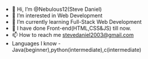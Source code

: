 - 👋 Hi, I’m @Nebulous12(Steve Daniel)
- 👀 I’m interested in Web Development
- 🌱 I’m currently learning Full-Stack Web Development
- 💞️ I have done Front-end(HTML,CSS&JS) till now.
- 📫 How to reach me stevedaniel2003@gmail.com
- Languages I know - Java(beginner),python(intermediate),c(intermediate)

<!---
Nebulous12/Nebulous12 is a ✨ special ✨ repository because its `README.md` (this file) appears on your GitHub profile.
You can click the Preview link to take a look at your changes.
--->
